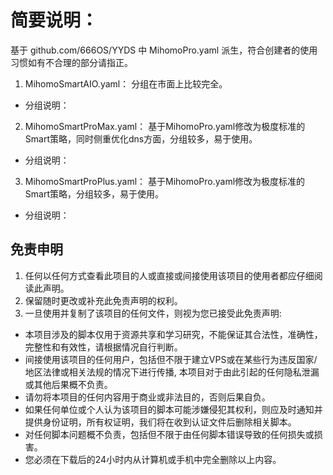 # 简要说明：
基于 github.com/666OS/YYDS 中 MihomoPro.yaml 派生，符合创建者的使用习惯如有不合理的部分请指正。 

1. MihomoSmartAIO.yaml： 分组在市面上比较完全。
- 分组说明：

2. MihomoSmartProMax.yaml： 基于MihomoPro.yaml修改为极度标准的Smart策略，同时侧重优化dns方面，分组较多，易于使用。
- 分组说明：

3. MihomoSmartProPlus.yaml： 基于MihomoPro.yaml修改为极度标准的Smart策略，分组较多，易于使用。
- 分组说明：


## 免责申明
1. 任何以任何方式查看此项目的人或直接或间接使用该项目的使用者都应仔细阅读此声明。
2. 保留随时更改或补充此免责声明的权利。
3. 一旦使用并复制了该项目的任何文件，则视为您已接受此免责声明:
- 本项目涉及的脚本仅用于资源共享和学习研究，不能保证其合法性，准确性，完整性和有效性，请根据情况自行判断。
- 间接使用该项目的任何用户，包括但不限于建立VPS或在某些行为违反国家/地区法律或相关法规的情况下进行传播, 本项目对于由此引起的任何隐私泄漏或其他后果概不负责。
- 请勿将本项目的任何内容用于商业或非法目的，否则后果自负。
- 如果任何单位或个人认为该项目的脚本可能涉嫌侵犯其权利，则应及时通知并提供身份证明，所有权证明，我们将在收到认证文件后删除相关脚本。
- 对任何脚本问题概不负责，包括但不限于由任何脚本错误导致的任何损失或损害。
- 您必须在下载后的24小时内从计算机或手机中完全删除以上内容。
